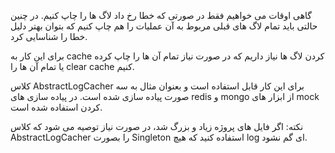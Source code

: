 گاهی اوقات می خواهیم فقط در صورتی که خطا رخ داد لاگ ها را چاپ کنیم. در چنین حالتی باید تمام لاگ های قبلی مربوط به آن عملیات را هم چاپ کنیم که بتوان بهتر دلیل خطا را شناسایی کرد.

برای این کار به cache کردن لاگ ها نیاز داریم که در صورت نیاز تمام آن ها را چاپ کرده یا تمام آن ها را clear cache کنیم.

کلاس AbstractLogCacher برای این کار قابل استفاده است و بعنوان مثال به سه صورت پیاده سازی شده است. در پیاده سازی های redis و mongo از ابزار های mock کردن استفاده شده است.

نکته: اگر فایل های پروژه زیاد و بزرگ شد، در صورت نیاز توصیه می شود که کلاس AbstractLogCacher را بصورت Singleton استفاده کنید که هیچ log ای گم نشود.